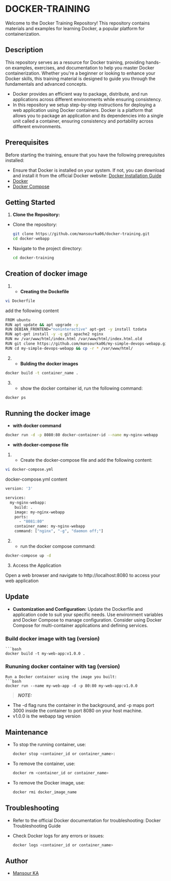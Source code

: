 # DOCKER-TRAINING
Welcome to the Docker Training Repository! This repository contains materials and examples for learning Docker, a popular platform for containerization.

## Description
 This repository serves as a resource for Docker training, providing hands-on examples, exercises, and documentation to help you master Docker containerization. Whether you're a beginner or looking to enhance your Docker skills, this training material is designed to guide you through the fundamentals and advanced concepts.
 
 - Docker provides an efficient way to package, distribute, and run applications across different environments while ensuring consistency.
 - In this repository we setup step-by-step instructions for deploying a web application using Docker containers. Docker is a platform that allows you to package an application and its dependencies into a single unit called a container, ensuring consistency and portability across different environments.

## Prerequisites
Before starting the training, ensure that you have the following prerequisites installed:

- Ensure that Docker is installed on your system. If not, you can download and install it from the official Docker website: [Docker Installation Guide](https://docs.docker.com/get-docker/)
- [Docker](https://docs.docker.com/get-docker/)
- [Docker Compose](https://docs.docker.com/compose/install/)
  
## Getting Started

1. **Clone the Repository:**

 - Clone the repository:
   ```bash
   git clone https://github.com/mansourka06/docker-training.git 
   cd docker-webapp

 - Navigate to the project directory:
   ```bash
   cd docker-training
   ```

## Creation of docker image
 
 1. - **Creating the Dockefile**
 ```bash
 vi Dockerfile
 ```
 add the following content
 ```bash
 FROM ubuntu 
 RUN apt update && apt upgrade -y
 RUN DEBIAN_FRONTEND="noninteractive" apt-get -y install tzdata 
 RUN apt-get install -y -q git apache2 nginx
 RUN mv /var/www/html/index.html /var/www/html/index.html.old 
 RUN git clone https://github.com/mansourka06/my-simple-devops-webapp.git
 RUN cd my-simple-devops-webapp && cp -r * /var/www/html/
 ```

2. - **Bulding the docker images**
 ```bash
 docker build -t container_name .
 ```
 
3. - show the docker container id,  run the following command: 
 ```bash 
 docker ps
 ```

## Running the docker image

- **with docker command**
 ```bash
 docker run -d -p 8080:80 docker-container-id --name my-nginx-webapp
 ```

- **with docker-compose file**
 1. - Create the docker-compose file and add the following content:
 ```bash
 vi docker-compose.yml
 ```
 docker-compose.yml content
 ```bash
 version: '3'

 services:
   my-nginx-webapp:
     build: .
     image: my-nginx-webapp
     ports:
       - "8081:80"
     container_name: my-nginx-webapp
     command: ["nginx", "-g", "daemon off;"]
 ```

 2. - run the docker compose command:    
 ```bash
 docker-compose up -d
 ```

3. Access the Application

 Open a web browser and navigate to http://localhost:8080 to access your web application


## Update

- **Customization and Configuration:**
Update the Dockerfile and application code to suit your specific needs.
Use environment variables and Docker Compose to manage configuration.
Consider using Docker Compose for multi-container applications and defining services.

### Build docker image with tag (version)

    ```bash
    docker build -t my-web-app:v1.0.0 .

### Rununing docker container with tag (version)

    Run a Docker container using the image you built:
    ```bash
    docker run --name my-web-app -d -p 80:80 my-web-app:v1.0.0
    
> **_NOTE:_**
  - The -d flag runs the container in the background, and -p maps port 3000 inside the container to port 8080 on your host machine.
  - v1.0.0 is the webapp tag version
    
## Maintenance

  - To stop the running container, use:
    ```bash
    docker stop <container_id or container_name>:

 - To remove the container, use:
    ```bash
    docker rm <container_id or container_name>

 - To remove the Docker image, use:
    ```bash
    docker rmi docker_image_name

## Troubleshooting

 - Refer to the official Docker documentation for troubleshooting: Docker Troubleshooting Guide

 - Check Docker logs for any errors or issues:
    ```bash
    docker logs <container_id or container_name>

## Author
- [Mansour KA](https://github.com/mansourka06)

